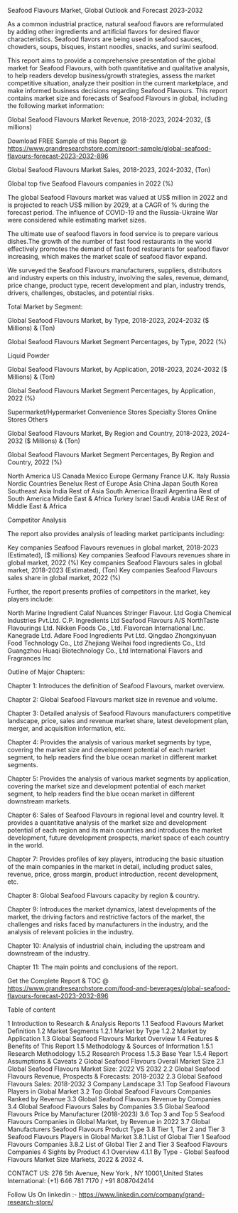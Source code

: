 Seafood Flavours Market, Global Outlook and Forecast 2023-2032

As a common industrial practice, natural seafood flavors are reformulated by adding other ingredients and artificial flavors for desired flavor characteristics. Seafood flavors are being used in seafood sauces, chowders, soups, bisques, instant noodles, snacks, and surimi seafood.

This report aims to provide a comprehensive presentation of the global market for Seafood Flavours, with both quantitative and qualitative analysis, to help readers develop business/growth strategies, assess the market competitive situation, analyze their position in the current marketplace, and make informed business decisions regarding Seafood Flavours. This report contains market size and forecasts of Seafood Flavours in global, including the following market information:

Global Seafood Flavours Market Revenue, 2018-2023, 2024-2032, ($ millions)

Download FREE Sample of this Report @ https://www.grandresearchstore.com/report-sample/global-seafood-flavours-forecast-2023-2032-896


Global Seafood Flavours Market Sales, 2018-2023, 2024-2032, (Ton)

Global top five Seafood Flavours companies in 2022 (%)

The global Seafood Flavours market was valued at US$ million in 2022 and is projected to reach US$ million by 2029, at a CAGR of % during the forecast period. The influence of COVID-19 and the Russia-Ukraine War were considered while estimating market sizes.

The ultimate use of seafood flavors in food service is to prepare various dishes.The growth of the number of fast food restaurants in the world effectively promotes the demand of fast food restaurants for seafood flavor increasing, which makes the market scale of seafood flavor expand.

We surveyed the Seafood Flavours manufacturers, suppliers, distributors and industry experts on this industry, involving the sales, revenue, demand, price change, product type, recent development and plan, industry trends, drivers, challenges, obstacles, and potential risks.

Total Market by Segment:

Global Seafood Flavours Market, by Type, 2018-2023, 2024-2032 ($ Millions) & (Ton)

Global Seafood Flavours Market Segment Percentages, by Type, 2022 (%)



Liquid
Powder


Global Seafood Flavours Market, by Application, 2018-2023, 2024-2032 ($ Millions) & (Ton)

Global Seafood Flavours Market Segment Percentages, by Application, 2022 (%)



Supermarket/Hypermarket
Convenience Stores
Specialty Stores
Online Stores
Others


Global Seafood Flavours Market, By Region and Country, 2018-2023, 2024-2032 ($ Millions) & (Ton)

Global Seafood Flavours Market Segment Percentages, By Region and Country, 2022 (%)



North America
US
Canada
Mexico
Europe
Germany
France
U.K.
Italy
Russia
Nordic Countries
Benelux
Rest of Europe
Asia
China
Japan
South Korea
Southeast Asia
India
Rest of Asia
South America
Brazil
Argentina
Rest of South America
Middle East & Africa
Turkey
Israel
Saudi Arabia
UAE
Rest of Middle East & Africa


Competitor Analysis

The report also provides analysis of leading market participants including:



Key companies Seafood Flavours revenues in global market, 2018-2023 (Estimated), ($ millions)
Key companies Seafood Flavours revenues share in global market, 2022 (%)
Key companies Seafood Flavours sales in global market, 2018-2023 (Estimated), (Ton)
Key companies Seafood Flavours sales share in global market, 2022 (%)


Further, the report presents profiles of competitors in the market, key players include:



North Marine Ingredient
Calaf Nuances
Stringer Flavour. Ltd
Gogia Chemical Industries Pvt.Ltd.
C.P. Ingredients Ltd
Seafood Flavours A/S
NorthTaste Flavourings Ltd.
Nikken Foods Co., Ltd.
Flavorcan International Lnc.
Kanegrade Ltd.
Adare Food Ingredients Pvt Ltd.
Qingdao Zhongxinyuan Food Technology Co., Ltd
Zhejiang Weihai food ingredients Co., Ltd
Guangzhou Huaqi Biotechnology Co., Ltd
International Flavors and Fragrances Inc


Outline of Major Chapters:

Chapter 1: Introduces the definition of Seafood Flavours, market overview.

Chapter 2: Global Seafood Flavours market size in revenue and volume.

Chapter 3: Detailed analysis of Seafood Flavours manufacturers competitive landscape, price, sales and revenue market share, latest development plan, merger, and acquisition information, etc.

Chapter 4: Provides the analysis of various market segments by type, covering the market size and development potential of each market segment, to help readers find the blue ocean market in different market segments.

Chapter 5: Provides the analysis of various market segments by application, covering the market size and development potential of each market segment, to help readers find the blue ocean market in different downstream markets.

Chapter 6: Sales of Seafood Flavours in regional level and country level. It provides a quantitative analysis of the market size and development potential of each region and its main countries and introduces the market development, future development prospects, market space of each country in the world.

Chapter 7: Provides profiles of key players, introducing the basic situation of the main companies in the market in detail, including product sales, revenue, price, gross margin, product introduction, recent development, etc.

Chapter 8: Global Seafood Flavours capacity by region & country.

Chapter 9: Introduces the market dynamics, latest developments of the market, the driving factors and restrictive factors of the market, the challenges and risks faced by manufacturers in the industry, and the analysis of relevant policies in the industry.

Chapter 10: Analysis of industrial chain, including the upstream and downstream of the industry.

Chapter 11: The main points and conclusions of the report.

Get the Complete Report & TOC @ https://www.grandresearchstore.com/food-and-beverages/global-seafood-flavours-forecast-2023-2032-896

Table of content

1 Introduction to Research & Analysis Reports
1.1 Seafood Flavours Market Definition
1.2 Market Segments
1.2.1 Market by Type
1.2.2 Market by Application
1.3 Global Seafood Flavours Market Overview
1.4 Features & Benefits of This Report
1.5 Methodology & Sources of Information
1.5.1 Research Methodology
1.5.2 Research Process
1.5.3 Base Year
1.5.4 Report Assumptions & Caveats
2 Global Seafood Flavours Overall Market Size
2.1 Global Seafood Flavours Market Size: 2022 VS 2032
2.2 Global Seafood Flavours Revenue, Prospects & Forecasts: 2018-2032
2.3 Global Seafood Flavours Sales: 2018-2032
3 Company Landscape
3.1 Top Seafood Flavours Players in Global Market
3.2 Top Global Seafood Flavours Companies Ranked by Revenue
3.3 Global Seafood Flavours Revenue by Companies
3.4 Global Seafood Flavours Sales by Companies
3.5 Global Seafood Flavours Price by Manufacturer (2018-2023)
3.6 Top 3 and Top 5 Seafood Flavours Companies in Global Market, by Revenue in 2022
3.7 Global Manufacturers Seafood Flavours Product Type
3.8 Tier 1, Tier 2 and Tier 3 Seafood Flavours Players in Global Market
3.8.1 List of Global Tier 1 Seafood Flavours Companies
3.8.2 List of Global Tier 2 and Tier 3 Seafood Flavours Companies
4 Sights by Product
4.1 Overview
4.1.1 By Type - Global Seafood Flavours Market Size Markets, 2022 & 2032
4.

CONTACT US:
276 5th Avenue, New York , NY 10001,United States
International: (+1) 646 781 7170 / +91 8087042414

Follow Us On linkedin :- https://www.linkedin.com/company/grand-research-store/

